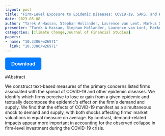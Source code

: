 ```yaml
---
layout: post
title: "Firm-Level Exposure to Epidemic Diseases: COVID-19, SARS, and H1N1"
date: 2023-05-08
author: "Tarek A Hassan, Stephan Hollander, Laurence van Lent, Markus Schwedeler, Ahmed Tahoun"
presenter: "Tarek A Hassan, Stephan Hollander, Laurence van Lent, Markus Schwedeler, Ahmed Tahoun"
categories: [Climate Change,Journal of Financial Studies]
papers:
- name: "10.3386/w26971"
  link: "10.3386/w26971"
---
```


<p>
  <a href='https://sci.bban.top/pdf/10.3386/w26971.pdf' class='button'>
    Download
  </a>
</p>

<style>
  .button {
    display: inline-block;
    padding: 10px 20px;
    background-color: #007bff;
    color: #fff;
    text-decoration: none;
    border-radius: 5px;
    font-size: 16px;
    font-weight: bold;
  }
</style>

#Abstract
<p>We construct text-based measures of the primary concerns listed firms associated with the spread of COVID-19 and other epidemic diseases. We identify which firms perceive to lose or gain from a given epidemic and textually decompose the epidemic's effect on the firm's demand and supply. We find that the effects of COVID-19 manifest as a simultaneous shock to demand and supply, with both shocks affecting firms’ market valuations in equal measure on average. By contrast, demand-related impacts appear more important in accounting for the observed collapse in firm-level investment during the COVID-19 crisis.</p>
